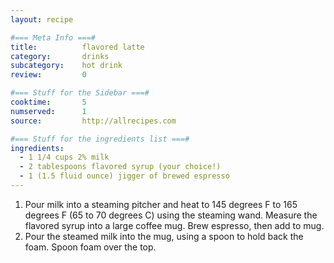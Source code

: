 ```yaml
---
layout: recipe

#=== Meta Info ===#
title: 			flavored latte
category:		drinks
subcategory:	hot drink
review:			0

#=== Stuff for the Sidebar ===#
cooktime:		5
numserved:		1
source:			http://allrecipes.com

#=== Stuff for the ingredients list ===#
ingredients:
  - 1 1/4 cups 2% milk
  - 2 tablespoons flavored syrup (your choice!)
  - 1 (1.5 fluid ounce) jigger of brewed espresso
---
```


1. Pour milk into a steaming pitcher and heat to 145 degrees F to 165 degrees F (65 to 70 degrees C) using the steaming wand. Measure the flavored syrup into a large coffee mug. Brew espresso, then add to mug.
2. Pour the steamed milk into the mug, using a spoon to hold back the foam. Spoon foam over the top.
